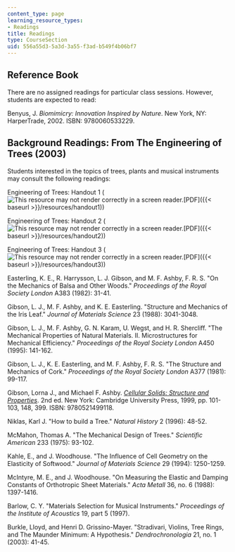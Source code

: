 ```yaml
---
content_type: page
learning_resource_types:
- Readings
title: Readings
type: CourseSection
uid: 556a55d3-5a3d-3a55-f3ad-b549f4b06bf7
---
```


Reference Book
--------------

There are no assigned readings for particular class sessions. However, students are expected to read:

Benyus, J. _Biomimicry: Innovation Inspired by Nature_. New York, NY: HarperTrade, 2002. ISBN: 9780060533229.

Background Readings: From The Engineering of Trees (2003)
---------------------------------------------------------

Students interested in the topics of trees, plants and musical instruments may consult the following readings:

Engineering of Trees: Handout 1 (![This resource may not render correctly in a screen reader.](/images/inacessible.gif)[PDF]({{< baseurl >}}/resources/handout1))

Engineering of Trees: Handout 2 (![This resource may not render correctly in a screen reader.](/images/inacessible.gif)[PDF]({{< baseurl >}}/resources/handout2))

Engineering of Trees: Handout 3 (![This resource may not render correctly in a screen reader.](/images/inacessible.gif)[PDF]({{< baseurl >}}/resources/handout3))

Easterling, K. E., R. Harrysson, L. J. Gibson, and M. F. Ashby, F. R. S. "On the Mechanics of Balsa and Other Woods." _Proceedings of the Royal Society London_ A383 (1982): 31-41.

Gibson, L. J., M. F. Ashby, and K. E. Easterling. "Structure and Mechanics of the Iris Leaf." _Journal of Materials Science_ 23 (1988): 3041-3048.

Gibson, L. J., M. F. Ashby, G. N. Karam, U. Wegst, and H. R. Shercliff. "The Mechanical Properties of Natural Materials. II. Microstructures for Mechanical Efficiency." _Proceedings of the Royal Society London_ A450 (1995): 141-162.

Gibson, L. J., K. E. Easterling, and M. F. Ashby, F. R. S. "The Structure and Mechanics of Cork." _Proceedings of the Royal Society London_ A377 (1981): 99-117.

Gibson, Lorna J., and Michael F. Ashby. _[Cellular Solids: Structure and Properties](http://www.cambridge.org/uk/catalogue/catalogue.asp?isbn=0521499119)_. 2nd ed. New York: Cambridge University Press, 1999, pp. 101-103, 148, 399. ISBN: 9780521499118.

Niklas, Karl J. "How to build a Tree." _Natural History_ 2 (1996): 48-52.

McMahon, Thomas A. "The Mechanical Design of Trees." _Scientific American_ 233 (1975): 93-102.

Kahle, E., and J. Woodhouse. "The Influence of Cell Geometry on the Elasticity of Softwood." _Journal of Materials Science_ 29 (1994): 1250-1259.

McIntyre, M. E., and J. Woodhouse. "On Measuring the Elastic and Damping Constants of Orthotropic Sheet Materials." _Acta Metall_ 36, no. 6 (1988): 1397-1416.

Barlow, C. Y. "Materials Selection for Musical Instruments." _Proceedings of the Institute of Acoustics_ 19, part 5 (1997).

Burkle, Lloyd, and Henri D. Grissino-Mayer. "Stradivari, Violins, Tree Rings, and The Maunder Minimum: A Hypothesis." _Dendrochronologia_ 21, no. 1 (2003): 41-45.